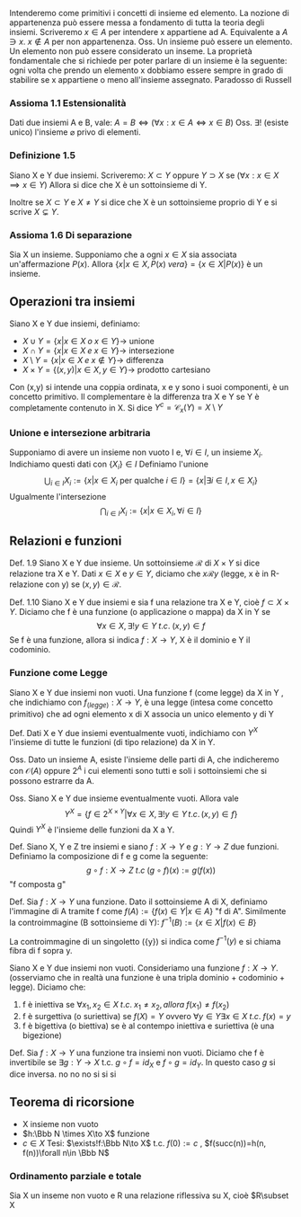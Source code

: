 Intenderemo come primitivi i concetti di insieme ed elemento.
La nozione di appartenenza può essere messa a fondamento di tutta la teoria degli insiemi.
Scriveremo $x\in A$ per intendere x appartiene ad A. Equivalente a $A\ni x$.
$x\notin A$ per non appartenenza.
Oss. Un insieme può essere un elemento. Un elemento non può essere considerato un inseme.
La proprietà fondamentale che si richiede per poter parlare di un insieme è la seguente: ogni volta che prendo un elemento x dobbiamo essere sempre in grado di stabilire se x appartiene o meno all'insieme assegnato.
Paradosso di Russell
### Assioma 1.1 Estensionalità
Dati due insiemi A e B, vale: $A=B \iff (\forall x:x\in A\iff x\in B)$
Oss. $\exists!$ (esiste unico) l'insieme $\varnothing$ privo di elementi.
### Definizione 1.5
Siano X e Y due insiemi. Scriveremo:
$X\subset Y$ oppure $Y\supset X$ se $(\forall x: x\in X \implies x \in Y)$
Allora si dice che X è un sottoinsieme di Y.

Inoltre se $X\subset Y$ e $X\ne Y$ si dice che X è un sottoinsieme proprio di Y e si scrive $X\subsetneq Y$.
### Assioma 1.6 Di separazione
Sia X un insieme. Supponiamo che a ogni $x\in X$ sia associata un'affermazione $P(x)$. Allora $\{x|x\in X, P(x)\;vera\}=\{x\in X|P(x)\}$ è un insieme. 

## Operazioni tra insiemi

Siano X e Y due insiemi, definiamo:
- $X\cup Y = \{x|x\in X\;o\; x\in Y\}\rightarrow$ unione
- $X\cap Y=\{x|x\in X\; e \; x\in Y\}\rightarrow$ intersezione
- $X\setminus Y=\{x|x\in X\; e \; x\notin Y\}\rightarrow$ differenza
- $X\times Y=\{(x,y)|x\in X,y\in Y\}\rightarrow$ prodotto cartesiano

Con (x,y) si intende una coppia ordinata, x e y sono i suoi componenti, è un concetto primitivo.
Il complementare è la differenza tra X e Y se Y è completamente contenuto in X. Si dice $Y^c=\mathcal C_x(Y)=X\setminus Y$

### Unione e intersezione arbitraria
Supponiamo di avere un insieme non vuoto I e, $\forall i\in I$, un insieme $X_i$. Indichiamo questi dati con $\{X_i\}\in I$
Definiamo l'unione $$\bigcup_{i\in I} X_i:=\{x|x\in X_i\text{ per qualche }i\in I\}=\{x|\exists i\in I,x\in X_i\}$$
Ugualmente l'intersezione $$\bigcap_{i\in I}X_i:=\{x|x\in X_i,\forall i\in I\}$$
## Relazioni e funzioni
Def. 1.9 Siano X e Y due insieme. Un sottoinsieme $\mathcal R$ di $X\times Y$ si dice relazione tra X e Y. Dati $x\in X$ e $y\in Y$, diciamo che $x\mathcal R y$ (legge, x è in R-relazione con y) se $(x,y)\in\mathcal R$.

Def. 1.10 Siano X e Y due insiemi e sia f una relazione tra X e Y, cioè $f\subset X\times Y$. Diciamo che f è una funzione (o applicazione o mappa) da X in Y se $$\forall x\in X, \exists!y\in Y\;t.c.\;(x,y)\in f$$
Se f è una funzione, allora si indica $f:X\to Y$,  X è il dominio e Y il codominio.
### Funzione come Legge
Siano X e Y due insiemi non vuoti. Una funzione f (come legge) da X in Y , che indichiamo con $f_{(legge)}:X\to Y$, è una legge (intesa come concetto primitivo) che ad ogni elemento x di X associa un unico elemento y di Y

Def. Dati X e Y due insiemi eventualmente vuoti, indichiamo con $Y^X$ l'insieme  di tutte le funzioni (di tipo relazione) da X in Y.

Oss. Dato un insieme A, esiste l'insieme delle parti di A, che indicheremo con $\mathcal O(A)$ oppure $2^A$ i cui elementi sono tutti e soli i sottoinsiemi che si possono estrarre da A. 

Oss. Siano X e Y due insieme eventualmente vuoti. Allora vale
$$Y^X=\{f\in2^{X\times Y}|\forall x\in X,\exists!y\in Y\, t.c.\, (x,y)\in f\}$$
Quindi $Y^X$ è l'insieme delle funzioni da X a Y.

Def. Siano X, Y e Z tre insiemi e siano $f:X\to Y$ e $g:Y\to Z$ due funzioni. Definiamo la composizione di f e g come la seguente:
$$g\circ f:X\to Z\; t.c\; (g\circ f)(x):=g(f(x))$$
"f composta g"

Def. Sia $f:X\to Y$ una funzione. Dato il sottoinsieme A di X, definiamo l'immagine di A tramite f come $f(A):=\{f(x)\in Y|x\in A\}$  "f di A". 
Similmente la controimmagine (B sottoinsieme di Y): $f^{-1}(B):=\{x\in X|f(x)\in B\}$

La controimmagine di un singoletto ({y}) si indica come $f^{-1}(y)$ e si chiama fibra di f sopra y.

Siano X e Y due insiemi non vuoti. Consideriamo una funzione $f:X\to Y$. (osserviamo che in realtà una funzione è una tripla dominio + codominio + legge).
Diciamo che:
1. f è iniettiva se $\forall x_1, x_2\in X\; t.c.\; x_1\ne x_2,allora\;f(x_1)\ne f(x_2)$
2. f è surgettiva (o suriettiva) se $f(X)=Y$ ovvero $\forall y\in Y\exists x\in X\; t.c.\; f(x)=y$
3. f è bigettiva (o biettiva) se è al contempo iniettiva e suriettiva (è una bigezione)

Def. Sia $f:X\to Y$ una funzione tra insiemi non vuoti. Diciamo che f è invertibile se $\exists g:Y\to X$ t.c. $g\circ f=id_X$ e $f\circ g=id_Y$. In questo caso $g$ si dice inversa.
no no
no si
si si

## Teorema di ricorsione
- X insieme non vuoto
- $h:\Bbb N \times X\to X$ funzione
- $c\in X$
Tesi: $\exists!f:\Bbb N\to X$ t.c. $f(0):=c$ , $f(succ(n))=h(n, f(n))\forall n\in \Bbb N$

### Ordinamento parziale e totale
Sia X un inseme non vuoto e R una relazione riflessiva su X, cioè $R\subset X
